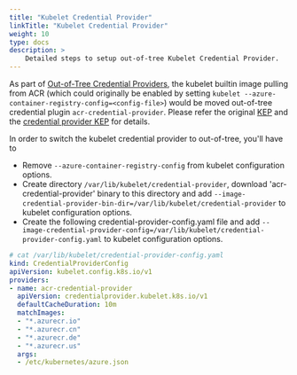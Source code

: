 ```yaml
---
title: "Kubelet Credential Provider"
linkTitle: "Kubelet Credential Provider"
weight: 10
type: docs
description: >
    Detailed steps to setup out-of-tree Kubelet Credential Provider.
---
```


As part of [Out-of-Tree Credential Providers](https://github.com/kubernetes/enhancements/tree/master/keps/sig-cloud-provider/2133-out-of-tree-credential-provider), the kubelet builtin image pulling from ACR (which could originally be enabled by setting `kubelet --azure-container-registry-config=<config-file>`) would be moved out-of-tree credential plugin `acr-credential-provider`. Please refer the original [KEP](https://github.com/kubernetes/enhancements/tree/master/keps/sig-cloud-provider/2133-out-of-tree-credential-provider) and the [credential provider KEP](https://github.com/kubernetes/enhancements/tree/master/keps/sig-node/2133-kubelet-credential-providers) for details.

In order to switch the kubelet credential provider to out-of-tree, you'll have to

* Remove  `--azure-container-registry-config` from kubelet configuration options.
* Create directory `/var/lib/kubelet/credential-provider`, download 'acr-credential-provider' binary to this directory and add `--image-credential-provider-bin-dir=/var/lib/kubelet/credential-provider` to kubelet configuration options.
* Create the following credential-provider-config.yaml file and add `--image-credential-provider-config=/var/lib/kubelet/credential-provider-config.yaml` to kubelet configuration options.

```yaml
# cat /var/lib/kubelet/credential-provider-config.yaml
kind: CredentialProviderConfig
apiVersion: kubelet.config.k8s.io/v1
providers:
- name: acr-credential-provider
  apiVersion: credentialprovider.kubelet.k8s.io/v1
  defaultCacheDuration: 10m
  matchImages:
  - "*.azurecr.io"
  - "*.azurecr.cn"
  - "*.azurecr.de"
  - "*.azurecr.us"
  args:
  - /etc/kubernetes/azure.json
```

